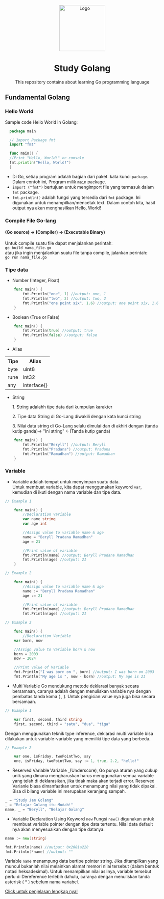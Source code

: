 <div align="center">
    <a href="https://github.com/beryllwithcode/golang-study">
    <img src="https://cdn.icon-icons.com/icons2/2699/PNG/512/golang_logo_icon_171073.png" alt="Logo" width="150" height="150">
    </a>
    <h1 align="center">Study Golang</h1>
    <p align="center">This repository contains about learning Go programming language</p>
</div>

## Fundamental Golang
<h3>Hello World</h3>
Sample code Hello World in Golang:

  ```go
    package main

    // Import Package fmt
    import "fmt"

    func main() {
    //Print "Hello, World!" on console
    fmt.println("Hello, World!")
    }
   ```
- Di Go, setiap program adalah bagian dari paket. kata kunci ``package``. Dalam contoh ini, Program milik ``main`` package. 
- ``import ("fmt")`` bertujuan untuk mengimport file yang termasuk dalam ``fmt`` package.
- ``fmt.println()`` adalah fungsi yang tersedia dari ``fmt`` package. Ini digunakan untuk menampilkan/mencetak text. Dalam contoh kita, hasil output nya akan menghasilkan Hello, World!

<h3>Compile File Go-lang</h3>
<h4>(Go source) -> (Compiler) -> (Executable Binary)</h4>

Untuk compile suatu file dapat menjalankan perintah: <br>
``go build nama_file.go`` <br>
atau jika ingin menjalankan suatu file tanpa compile, jalankan perintah: <br>
``go run nama_file.go``

<h3>Tipe data</h3> 

- Number (Integer, Float)
```go
    func main() {
	    fmt.Println("one", 1) //output: one, 1
	    fmt.Println("two", 2) //output: two, 2
	    fmt.Println("one point six", 1.6) //output: one point six, 1.6
    }
```
- Boolean (True or False)
```go
    func main() {
        fmt.Println(true) //output: true
        fmt.Println(false) //output: false
    }
```
- Alias
<table>
    <tr>
        <th>Tipe</th>
        <th>Alias</th>
    </tr>
    <tr>
        <td>byte</td>
        <td>uint8</td>
    </tr>
    <tr>
        <td>rune</td>
        <td>int32</td>
    </tr>
    <tr>
        <td>any</td>
        <td>interface{}</td>
    </tr>
</table>

- String 
    <p>1. String adalahh tipe data dari kumpulan karakter</p>
    <p>2. Tipe data String di Go-Lang diwakili dengan kata kunci string</p>
    <p>3. Nilai data string di Go-Lang selalu dimulai dan di akhiri dengan (tanda kutip ganda)-> "Ini string" <-(Tanda kutip ganda)</p>
```go
    func main() {
        fmt.Println("Beryll") //output: Beryll
        fmt.Println("Pradana") //output: Pradana
        fmt.Println("Ramadhan") //output: Ramadhan
    }
```

<h3>Variable</h3>

- Variable adalah tempat untuk menyimpan suatu data. <br>
Untuk membuat variable, kita dapat menggunakan keyword ``var``, kemudian di ikuti dengan nama variable dan tipe data.
```go
// Example 1

    func main() {
        //Declaration Variable
        var name string
        var age int

        //Assign value to variable name & age
        name = "Beryll Pradana Ramadhan"
        age = 21

        //Print value of variable
        fmt.Println(name) //output: Beryll Pradana Ramadhan
        fmt.Println(age) //output: 21
    }
```
```go
// Example 2

    func main() {
        //Assign value to variable name & age
        name := "Beryll Pradana Ramadhan"
        age := 21

        //Print value of variable
        fmt.Println(name) //output: Beryll Pradana Ramadhan
        fmt.Println(age) //output: 21
```
```go
// Example 3

    func main() {
        //Declaration Variable
	var born, now

	//Assign value to Variable born & now
	born = 2003
	now = 2024

	//Print value of Variable
	fmt.Println("I was born on ", born) //output: I was born on 2003
	fmt.Println("My age is ", now - born) //output: My age is 21
```

- Multi Variable
Go mendukung metode deklarasi banyak secara bersamaan, caranya adalah dengan menuliskan variable nya dengan pembatas tanda koma ( , ). Untuk pengisian value nya juga bisa secara bersamaan.
```go
// Example 1

	var first, second, third string
	first, second, third = "satu", "dua", "tiga" 
```
Dengan menggunakan teknik type inference, deklarasi multi variable bisa dilakukan untuk variable-variable yang memiliki tipe data yang berbeda.
```go
// Example 2

	var one, isFriday, twoPointTwo, say
	one, isFriday, twoPointTwo, say := 1, true, 2.2, "hello!"	
```

- Reserved Variable
Variable _(Underscore), Go punya aturan yang cukup unik yang dimana mengharuskan harus menggunakan semua variable yang telah di deklarasikan, jika tidak maka akan terjadi error. Reserved Varianle biasa dimanfaatkan untuk menampung nilai yang tidak dipakai. Bisa di bilang variable ini merupakan keranjang sampah.
```go
_ = "Study Jam Golang"
_ = "Belajar Golang itu Mudah!"
name, _ = "Beryll", "Belajar Golang"
```

- Variable Declaration Using Keyword ``new``
Fungsi ``new()`` digunakan untuk membuat variable pointer dengan tipe data tertentu. Nilai data default nya akan menyesuaikan dengan tipe datanya.
```go
name := new(string)

fmt.Println(name) //output: 0x2081a220
fmt.Pritnln(*name) //output: ""
```
Variable ``name`` menampung data bertipe pointer string. Jika ditampilkan yang muncul bukanlah nilai melainkan alamat memori nilai tersebut (dalam bentuk notasi heksadesimal). Untuk menampilkan nilai aslinya, variable tersebut perlu di Dereference terlebih dahulu, caranya dengan menuliskan tanda asterisk ( * ) sebelum nama variabel.


<a href="https://dasarpemrogramangolang.novalagung.com/A-tipe-data.html">Click untuk penjelasan lengkap nya!</a>
